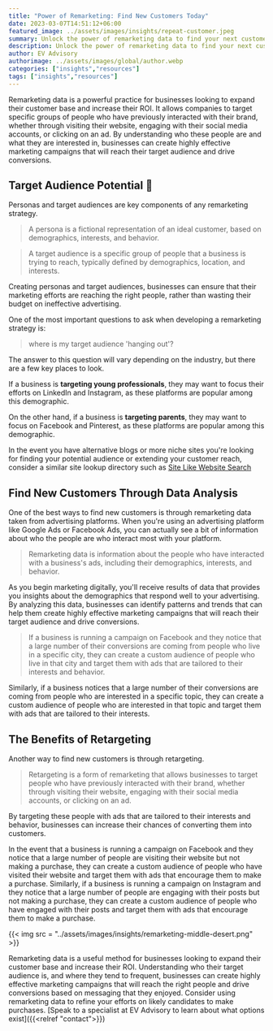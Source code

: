 ```yaml
---
title: "Power of Remarketing: Find New Customers Today"
date: 2023-03-07T14:51:12+06:00
featured_image: ../assets/images/insights/repeat-customer.jpeg
summary: Unlock the power of remarketing data to find your next customers and grow your sales. Find out how advertisers help you find new customers with areas your ads already show up!
description: Unlock the power of remarketing data to find your next customers and grow your sales. Find out how advertisers help you find new customers with areas your ads already show up!  
author: EV Advisory
authorimage: ../assets/images/global/author.webp
categories: ["insights","resources"]  
tags: ["insights","resources"]  
---
```


Remarketing data is a powerful practice for businesses looking to expand their customer base and increase their ROI. It allows companies to target specific groups of people who have previously interacted with their brand, whether through visiting their website, engaging with their social media accounts, or clicking on an ad. By understanding who these people are and what they are interested in, businesses can create highly effective marketing campaigns that will reach their target audience and drive conversions.

## Target Audience Potential :busts_in_silhouette:  

Personas and target audiences are key components of any remarketing strategy.   

> A persona is a fictional representation of an ideal customer, based on demographics, interests, and behavior.   
   
> A target audience is a specific group of people that a business is trying to reach, typically defined by demographics, location, and interests.   

Creating personas and target audiences, businesses can ensure that their marketing efforts are reaching the right people, rather than wasting their budget on ineffective advertising.  

One of the most important questions to ask when developing a remarketing strategy is:   


> where is my target audience 'hanging out'?   

The answer to this question will vary depending on the industry, but there are a few key places to look.   

If a business is **targeting young professionals**, they may want to focus their efforts on LinkedIn and Instagram, as these platforms are popular among this demographic.   

On the other hand, if a business is **targeting parents**, they may want to focus on Facebook and Pinterest, as these platforms are popular among this demographic.  

In the event you have alternative blogs or more niche sites you're looking for finding your potential audience or extending your customer reach, consider a similar site lookup directory such as [Site Like Website Search](https://www.sitelike.org/)  

## Find New Customers Through Data Analysis  

One of the best ways to find new customers is through remarketing data taken from advertising platforms. When you're using an advertising platform like Google Ads or Facebook Ads, you can actually see a bit of information about who the people are who interact most with your platform.   

> Remarketing data is information about the people who have interacted with a business's ads, including their demographics, interests, and behavior.    

As you begin marketing digitally, you'll receive results of data that provides you insights about the demographics that respond well to your advertising. By analyzing this data, businesses can identify patterns and trends that can help them create highly effective marketing campaigns that will reach their target audience and drive conversions.  

> If a business is running a campaign on Facebook and they notice that a large number of their conversions are coming from people who live in a specific city, they can create a custom audience of people who live in that city and target them with ads that are tailored to their interests and behavior.   

Similarly, if a business notices that a large number of their conversions are coming from people who are interested in a specific topic, they can create a custom audience of people who are interested in that topic and target them with ads that are tailored to their interests.  

## The Benefits of Retargeting   
  
Another way to find new customers is through retargeting.  
 > Retargeting is a form of remarketing that allows businesses to target people who have previously interacted with their brand, whether through visiting their website, engaging with their social media accounts, or clicking on an ad.   
   

 By targeting these people with ads that are tailored to their interests and behavior, businesses can increase their chances of converting them into customers.  
   


In the event that a business is running a campaign on Facebook and they notice that a large number of people are visiting their website but not making a purchase, they can create a custom audience of people who have visited their website and target them with ads that encourage them to make a purchase. Similarly, if a business is running a campaign on Instagram and they notice that a large number of people are engaging with their posts but not making a purchase, they can create a custom audience of people who have engaged with their posts and target them with ads that encourage them to make a purchase.   
  
{{< img src = "../assets/images/insights/remarketing-middle-desert.png" >}}   


Remarketing data is a useful method for businesses looking to expand their customer base and increase their ROI. Understanding who their target audience is, and where they tend to frequent, businesses can create highly effective marketing campaigns that will reach the right people and drive conversions based on messaging that they enjoyed. Consider using remarketing data to refine your efforts on likely candidates to make purchases. [Speak to a specialist at EV Advisory to learn about what options exist]({{<relref "contact">}}) 
